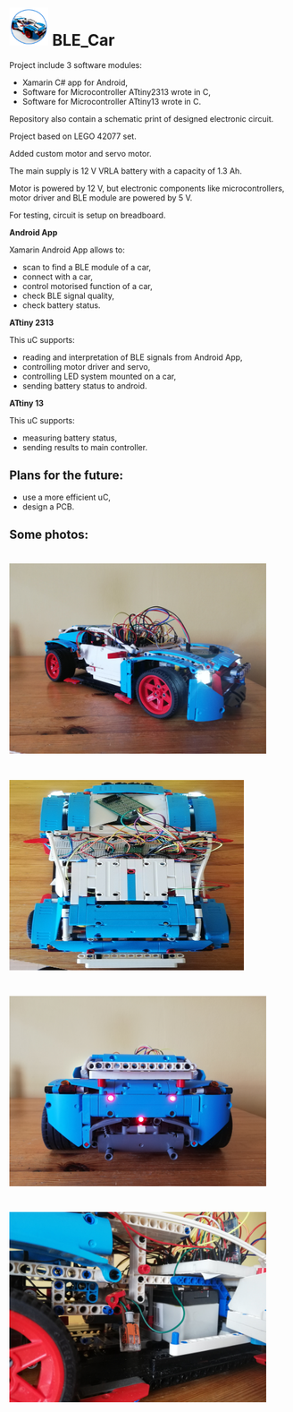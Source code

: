# <img src="icon.png" width="70" height="68" /> BLE_Car

Project include 3 software modules:
- Xamarin C# app for Android,
- Software for Microcontroller ATtiny2313 wrote in C,
- Software for Microcontroller ATtiny13 wrote in C.

Repository also contain a schematic print of designed electronic circuit.

Project based on LEGO 42077 set.

Added custom motor and servo motor.

The main supply is 12 V VRLA battery with a capacity of 1.3 Ah.

Motor is powered by 12 V, but electronic components like microcontrollers, motor driver and BLE module are powered by 5 V.

For testing, circuit is setup on breadboard.


**Android App**

Xamarin Android App allows to:
- scan to find a BLE module of a car,
- connect with a car,
- control motorised function of a car,
- check BLE signal quality,
- check battery status. 


**ATtiny 2313**

This uC supports:
- reading and interpretation of BLE signals from Android App,
- controlling motor driver and servo,
- controlling LED system mounted on a car,
- sending battery status to android.


**ATtiny 13**

This uC supports:
- measuring battery status,
- sending results to main controller.




## Plans for the future:
- use a more efficient uC,
- design a PCB. 


## Some photos:
# <img src="Main_photo.jpg" width="460" height="340" />
# <img src="Above.jpg" width="420" height="340" />
# <img src="Back.jpg" width="460" height="340" />
# <img src="interior.jpg" width="460" height="340" />
